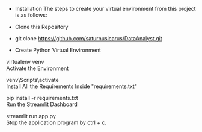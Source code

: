 - Installation
The steps to create your virtual environment from this project is as follows:

- Clone this Repository

- git clone https://github.com/saturnusicarus/DataAnalyst.git

- Create Python Virtual Environment

virtualenv venv
<br>Activate the Environment

venv\Scripts\activate
<br>Install All the Requirements Inside "requirements.txt"

pip install -r requirements.txt
<br>Run the Streamlit Dashboard

streamlit run app.py
<br>Stop the application program by ctrl + c.
